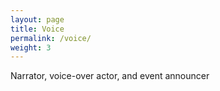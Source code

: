 ```yaml
---
layout: page
title: Voice
permalink: /voice/
weight: 3
---
```


Narrator, voice-over actor, and event announcer

